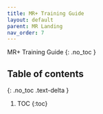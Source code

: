 ```yaml
---
title: MR+ Training Guide
layout: default
parent: MR Landing
nav_order: 7
---
```

MR+ Training Guide
{: .no_toc }

## Table of contents
{: .no_toc .text-delta }

1. TOC
{:toc}
